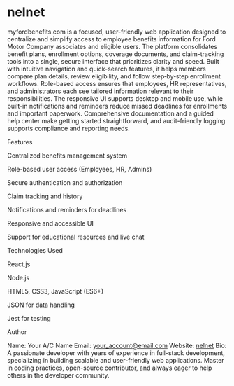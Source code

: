 # nelnet
myfordbenefits.com is a focused, user-friendly web application designed to centralize and simplify access to employee benefits information for Ford Motor Company associates and eligible users. The platform consolidates benefit plans, enrollment options, coverage documents, and claim-tracking tools into a single, secure interface that prioritizes clarity and speed. Built with intuitive navigation and quick-search features, it helps members compare plan details, review eligibility, and follow step‑by‑step enrollment workflows. Role-based access ensures that employees, HR representatives, and administrators each see tailored information relevant to their responsibilities. The responsive UI supports desktop and mobile use, while built-in notifications and reminders reduce missed deadlines for enrollments and important paperwork. Comprehensive documentation and a guided help center make getting started straightforward, and audit-friendly logging supports compliance and reporting needs. 

Features

Centralized benefits management system

Role-based user access (Employees, HR, Admins)

Secure authentication and authorization

Claim tracking and history

Notifications and reminders for deadlines

Responsive and accessible UI

Support for educational resources and live chat

Technologies Used

React.js

Node.js

HTML5, CSS3, JavaScript (ES6+)

JSON for data handling

Jest for testing

Author

Name: Your A/C Name
Email: your_account@email.com
Website: [nelnet](https://www.nelnet.it.com)
Bio: A passionate developer with years of experience in full-stack development, specializing in building scalable and user-friendly web applications. Master in coding practices, open-source contributor, and always eager to help others in the developer community.
